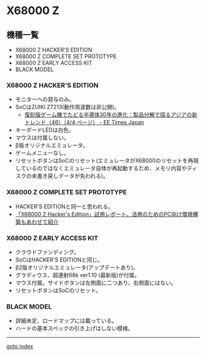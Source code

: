 # X68000 Z

## 機種一覧
* X68000 Z HACKER'S EDITION
* X68000 Z COMPLETE SET PROTOTYPE
* X68000 Z EARLY ACCESS KIT
* BLACK MODEL

### X68000 Z HACKER'S EDITION
* モニターへの貸与のみ。
* SoCはZUIKI Z7213(動作周波数は非公開)。
  * [復刻版ゲーム機でたどる半導体30年の進化：製品分解で探るアジアの新トレンド（46）（4/4 ページ） - EE Times Japan](https://eetimes.itmedia.co.jp/ee/articles/2005/29/news034_4.html)
* キーボードLEDは白色。
* マウスは付属しない。
* β版オリジナルエミュレータ。
* ゲームメニューなし。
* リセットボタンはSoCのリセット(エミュレータがX68000のリセットを再現しているのではなくエミュレータ自体が再起動するため、メモリ内容やディスクの未書き戻しデータが失われる)。

### X68000 Z COMPLETE SET PROTOTYPE
* HACKER'S EDITIONと同一と思われる。
* [「X68000 Z Hacker's Edition」試用レポート。活用のためのPC向け環境構築もあわせて紹介](https://www.4gamer.net/games/656/G065657/20230118045/)

### X68000 Z EARLY ACCESS KIT
* クラウドファンディング。
* SoCはHACKER'S EDITIONと同じ。
* β2版オリジナルエミュレータ(アップデートあり)。
* グラディウス、超連射68k ver1.10 (最新版)が付属。
* マウス付属。サイドボタンは左側面に二つあり、右側面にはない。
* リセットボタンはSoCのリセット。

### BLACK MODEL
* 詳細未定、ロードマップには載っている。
* ハードの基本スペックの引き上げはしない模様。


----
[goto index](README.md)

